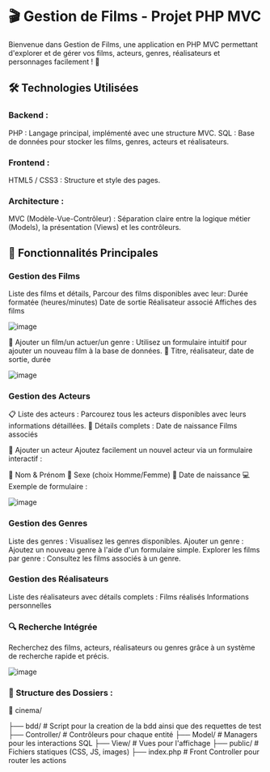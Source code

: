  # 🎬 Gestion de Films - Projet PHP MVC

Bienvenue dans Gestion de Films, une application en PHP MVC permettant d'explorer et de gérer vos films, acteurs, genres, réalisateurs et personnages facilement ! 🎥

## 🛠️ Technologies Utilisées

### Backend :
PHP : Langage principal, implémenté avec une structure MVC.
SQL : Base de données pour stocker les films, genres, acteurs et réalisateurs.

### Frontend :
HTML5 / CSS3 : Structure et style des pages.

### Architecture :
MVC (Modèle-Vue-Contrôleur) : Séparation claire entre la logique métier (Models), la présentation (Views) et les contrôleurs.


## 🚀 Fonctionnalités Principales
### Gestion des Films
  Liste des films et détails, Parcour des films disponibles avec leur:
  Durée formatée (heures/minutes)
  Date de sortie
  Réalisateur associé
  Affiches des films
     
![image](https://github.com/user-attachments/assets/9316692e-45c5-4d43-b618-70c9b330f80b)

📝 Ajouter un film/un actuer/un genre : Utilisez un formulaire intuitif pour ajouter un nouveau film à la base de données.
🎥 Titre, réalisateur, date de sortie, durée

![image](https://github.com/user-attachments/assets/265f6bd7-126f-4f69-9bee-618292602f26)


 ### Gestion des Acteurs
📋 Liste des acteurs : Parcourez tous les acteurs disponibles avec leurs informations détaillées.
🔎 Détails complets :
   Date de naissance
   Films associés
  
📝 Ajouter un acteur
Ajoutez facilement un nouvel acteur via un formulaire interactif :

🧾 Nom & Prénom
🚻 Sexe (choix Homme/Femme)
📅 Date de naissance
💻 Exemple de formulaire :

![image](https://github.com/user-attachments/assets/ed7d59e3-aa59-4da9-b123-bff39ca9602a)


### Gestion des Genres
   Liste des genres : Visualisez les genres disponibles.
   Ajouter un genre : Ajoutez un nouveau genre à l'aide d'un formulaire simple.
   Explorer les films par genre : Consultez les films associés à un genre.
   
### Gestion des Réalisateurs
   Liste des réalisateurs avec détails complets :
   Films réalisés
   Informations personnelles
  
### 🔍 Recherche Intégrée
   Recherchez des films, acteurs, réalisateurs ou genres grâce à un système de recherche rapide et précis.

![image](https://github.com/user-attachments/assets/6f6cec83-4ee7-4674-bcb9-4144ada60107)

### 📂 Structure des Dossiers :

📂 cinema/

├── bdd/               # Script pour la creation de la bdd ainsi que des requettes de test
├── Controller/        # Contrôleurs pour chaque entité
├── Model/             # Managers pour les interactions SQL
├── View/              # Vues pour l'affichage
├── public/            # Fichiers statiques (CSS, JS, images)
├── index.php          # Front Controller pour router les actions



